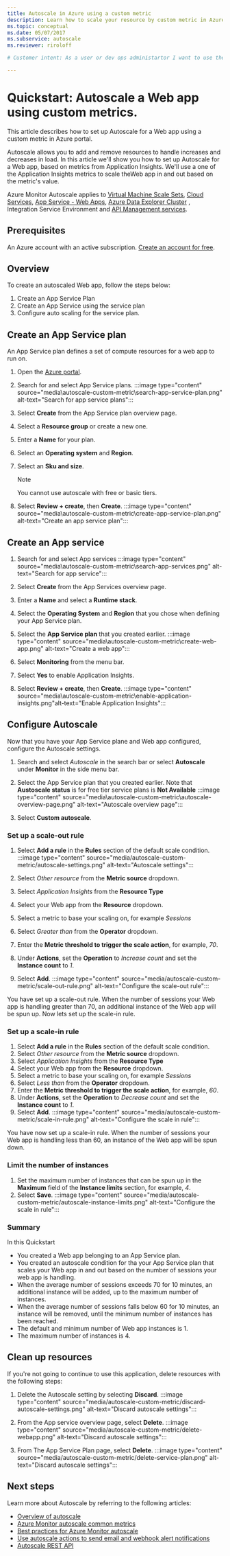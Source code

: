 ```yaml
---
title: Autoscale in Azure using a custom metric
description: Learn how to scale your resource by custom metric in Azure.
ms.topic: conceptual
ms.date: 05/07/2017
ms.subservice: autoscale
ms.reviewer: riroloff

# Customer intent: As a user or dev ops administartor I want to use the portal to set up autoscale sp I can scale my resources.

---
```

# Quickstart: Autoscale a Web app using custom metrics.

This article describes how to set up Autoscale for a Web app using a custom metric in Azure portal.

Autoscale allows you to add and remove resources to handle increases and decreases in load. In this article we'll show you how to set up Autoscale for a Web app, based on metrics from Application Insights. We'll use a one of the Application Insights metrics to scale theWeb app in and out based on the metric's value.

Azure Monitor Autoscale applies to [Virtual Machine Scale Sets](https://azure.microsoft.com/services/virtual-machine-scale-sets/), [Cloud Services](https://azure.microsoft.com/services/cloud-services/), [App Service - Web Apps](https://azure.microsoft.com/services/app-service/web/), [Azure Data Explorer Cluster](https://azure.microsoft.com/services/data-explorer/) , 	
Integration Service Environment and [API Management services](../../api-management/api-management-key-concepts.md).

## Prerequisites
An Azure account with an active subscription. [Create an account for free](https://azure.microsoft.com/free).

## Overview
To create an autoscaled Web app, follow the steps below:
1. Create an App Service Plan
1. Create an App Service using the service plan
1. Configure auto scaling for the service plan.


## Create an App Service plan
An App Service plan defines a set of compute resources for a web app to run on.  

1. Open the [Azure portal](https://portal.azure.com).
1. Search for and select App Service plans.
:::image type="content" source="media\autoscale-custom-metric\search-app-service-plan.png" alt-text="Search for app service plans":::

1. Select **Create** from the App Service plan overview page.
1. Select a **Resource group** or create a new one.
1. Enter a **Name** for your plan.
1. Select an **Operating system** and **Region**.
1. Select an **Sku and size**. 
    > [!NOTE]  
    > You cannot use autoscale with free or basic tiers.  
1. Select **Review + create**, then **Create**.
:::image type="content" source="media\autoscale-custom-metric\create-app-service-plan.png" alt-text="Create an app service plan":::

## Create an App service  

1. Search for and select App services
:::image type="content" source="media\autoscale-custom-metric\search-app-services.png" alt-text="Search for app service":::

1. Select **Create** from the App Services overview page.
1. Enter a **Name** and select a **Runtime stack**.
1. Select the **Operating System** and **Region** that you chose when defining your App Service plan.
1. Select the **App Service plan** that you created earlier.
:::image type="content" source="media\autoscale-custom-metric\create-web-app.png" alt-text="Create a web app":::
1. Select **Monitoring** from the menu bar.
1. Select **Yes** to enable Application Insights.
1. Select **Review + create**, then **Create**.
:::image type="content" source="media\autoscale-custom-metric\enable-application-insights.png"alt-text="Enable Application Insights"::: 

## Configure Autoscale
Now that you have your App Service plane and Web app configured, configure the Autoscale settings.
1. Search and select *Autoscale* in the search bar or select **Autoscale** under **Monitor** in the side menu bar.
1. Select the App Service plan that you created earlier. Note that **Austoscale status** is for free tier service plans is **Not Available**
:::image type="content" source="media\autoscale-custom-metric\autoscale-overview-page.png" alt-text="Autoscale overview page":::

1. Select **Custom autoscale**.

### Set up a scale-out rule
1. Select **Add a rule** in the **Rules** section of the default scale condition.
:::image type="content" source="media/autoscale-custom-metric/autoscale-settings.png" alt-text="Autoscale settings":::

1. Select *Other resource* from the **Metric source** dropdown.
1. Select *Application Insights* from the **Resource Type**
1. Select your Web app from the **Resource** dropdown.
1. Select a metric to base your scaling on, for example *Sessions*
1. Select *Greater than* from the **Operator** dropdown.
1. Enter the **Metric threshold to trigger the scale action**, for example, *70*.
1. Under **Actions**, set the **Operation** to *Increase count* and set the **Instance count** to *1*.
1. Select **Add**.
:::image type="content" source="media/autoscale-custom-metric/scale-out-rule.png" alt-text="Configure the scale-out rule":::

You have set up a scale-out rule. When the number of sessions  your Web app is handling greater than 70, an additional instance of the Web app will be spun up.
Now lets set up the scale-in rule.
### Set up a scale-in rule
1. Select **Add a rule** in the **Rules** section of the default scale condition.
1. Select *Other resource* from the **Metric source** dropdown.
1. Select *Application Insights* from the **Resource Type**
1. Select your Web app from the **Resource** dropdown.
1. Select a metric to base your scaling on, for example *Sessions*
1. Select *Less than* from the **Operator** dropdown.
1. Enter the **Metric threshold to trigger the scale action**, for example, *60*. 
1. Under **Actions**, set the **Operation** to *Decrease count* and set the **Instance count** to *1*.
1. Select **Add**.
:::image type="content" source="media/autoscale-custom-metric/scale-in-rule.png" alt-text="Configure the scale in rule":::

You have now  set up a scale-in rule. When the number of sessions your Web app is handling less than 60, an instance of the Web app will be spun down.

### Limit the number of instances

1. Set the maximum number of instances that can be spun up in the **Maximum** field of the **Instance limits** section, for example, *4*.
1. Select **Save**.
:::image type="content" source="media/autoscale-custom-metric/autoscale-instance-limits.png" alt-text="Configure the scale in rule":::

### Summary
In this Quickstart 
- You created a Web app belonging to an App Service plan.
- You created an autoscale condition for tha your App Service plan that scales your Web app in and out based on the number of sessions your web app is handling.
- When the average number of sessions exceeds 70 for 10 minutes, an additional instance will be added, up to the maximum number of instances.
- When the average number of sessions falls below 60 for 10 minutes, an instance will be removed, until the minimum number of instances has been reached.
- The default and minimum number of Web app instances is 1.
- The maximum number of instances is 4.

## Clean up resources

If you're not going to continue to use this application, delete
resources with the following steps:
1. Delete the Autoscale setting by selecting **Discard**.
:::image type="content" source="media/autoscale-custom-metric/discard-autoscale-settings.png" alt-text="Discard autoscale settings":::

1. From the App service overview page, select **Delete**.
:::image type="content" source="media/autoscale-custom-metric/delete-webapp.png" alt-text="Discard autoscale settings":::

1. From The App Service Plan page, select **Delete**.
:::image type="content" source="media/autoscale-custom-metric/delete-service-plan.png" alt-text="Discard autoscale settings":::

## Next steps
Learn more about Autoscale by referring to the following articles:
- [Overview of autoscale](./autoscale-overview.md)
- [Azure Monitor autoscale common metrics](./autoscale-common-metrics.md)
- [Best practices for Azure Monitor autoscale](./autoscale-best-practices.md)
- [Use autoscale actions to send email and webhook alert notifications](./autoscale-webhook-email.md)
- [Autoscale REST API](/rest/api/monitor/autoscalesettings)